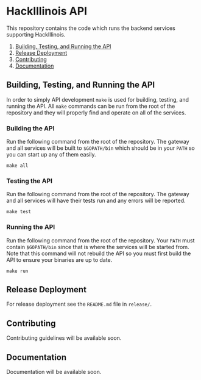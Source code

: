 # HackIllinois API
This repository contains the code which runs the backend services supporting HackIllinois.

1. [Building, Testing, and Running the API](#building-testing-and-running-the-api)
2. [Release Deployment](#release-deployment)
3. [Contributing](#contributing)
4. [Documentation](#documentation)

## Building, Testing, and Running the API
In order to simply API development `make` is used for building, testing, and running the API. All `make` commands can be run from the root of the repository and they will properly find and operate on all of the services.

### Building the API
Run the following command from the root of the repository. The gateway and all services will be built to `$GOPATH/bin` which should be in your `PATH` so you can start up any of them easily.
```
make all
```

### Testing the API
Run the following command from the root of the repository. The gateway and all services will have their tests run and any errors will be reported.
```
make test
```

### Running the API
Run the following command from the root of the repository. Your `PATH` must contain `$GOPATH/bin` since that is where the services will be started from. Note that this command will not rebuild the API so you must first build the API to ensure your binaries are up to date.
```
make run
```

## Release Deployment
For release deployment see the `README.md` file in `release/`.

## Contributing
Contributing guidelines will be available soon.


## Documentation
Documentation will be available soon.
